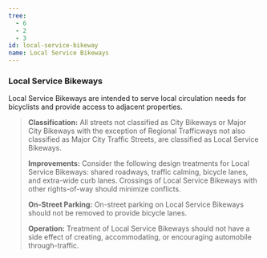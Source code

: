 ```yaml
---
tree:
  - 6
  - 2
  - 3
id: local-service-bikeway
name: Local Service Bikeways
---
```

### Local Service Bikeways

Local Service Bikeways are intended to serve local circulation needs for bicyclists and provide access to adjacent properties.

> **Classification:** All streets not classified as City Bikeways or Major City Bikeways with the exception of Regional Trafficways not also classified as Major City Traffic Streets, are classified as Local Service Bikeways.
>
> **Improvements:** Consider the following design treatments for Local Service Bikeways: shared roadways, traffic calming, bicycle lanes, and extra-wide curb lanes. Crossings of Local Service Bikeways with other rights-of-way should minimize conflicts.
>
> **On-Street Parking:** On-street parking on Local Service Bikeways should not be removed to provide bicycle lanes.
>
> **Operation:** Treatment of Local Service Bikeways should not have a side effect of creating, accommodating, or encouraging automobile through-traffic.
